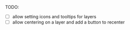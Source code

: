 TODO:

- [ ] allow setting icons and tooltips for layers
- [ ] allow centering on a layer and add a button to recenter

